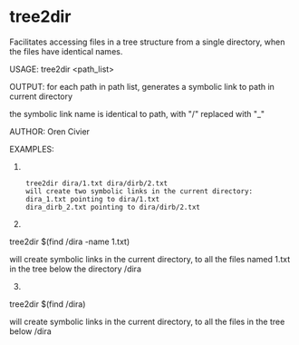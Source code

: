 # tree2dir
Facilitates accessing files in a tree structure from a single directory, when the files have identical names.

USAGE: tree2dir <path_list>

OUTPUT: for each path in path list, generates a symbolic link to path in current directory

the symbolic link name is identical to path, with "/" replaced with "_"
        
AUTHOR: Oren Civier 
       
EXAMPLES: 

1)

        tree2dir dira/1.txt dira/dirb/2.txt
        will create two symbolic links in the current directory:
        dira_1.txt pointing to dira/1.txt
        dira_dirb_2.txt pointing to dira/dirb/2.txt

2)

tree2dir $(find /dira -name 1.txt)

will create symbolic links in the current directory, to all the files named 1.txt in the tree below the directory /dira

3)

tree2dir $(find /dira)

will create symbolic links in the current directory, to all the files in the tree below /dira
